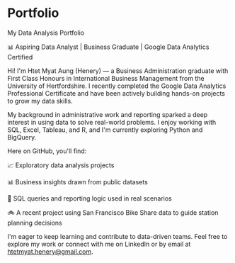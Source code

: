 # Portfolio
My Data Analysis Portfolio

📊 Aspiring Data Analyst | Business Graduate | Google Data Analytics Certified

Hi! I'm Htet Myat Aung (Henery) — a Business Administration graduate with First Class Honours in International Business Management from the University of Hertfordshire. I recently completed the Google Data Analytics Professional Certificate and have been actively building hands-on projects to grow my data skills.

My background in administrative work and reporting sparked a deep interest in using data to solve real-world problems. I enjoy working with SQL, Excel, Tableau, and R, and I'm currently exploring Python and BigQuery.

Here on GitHub, you'll find:

📈 Exploratory data analysis projects

📊 Business insights drawn from public datasets

📌 SQL queries and reporting logic used in real scenarios

🚲 A recent project using San Francisco Bike Share data to guide station planning decisions

I'm eager to keep learning and contribute to data-driven teams. Feel free to explore my work or connect with me on LinkedIn or by email at htetmyat.henery@gmail.com.
